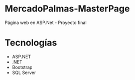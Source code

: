 # MercadoPalmas-MasterPage
Página web en ASP.Net - Proyecto final
# Tecnologías
- ASP.NET
- .NET
- Bootstrap
- SQL Server
